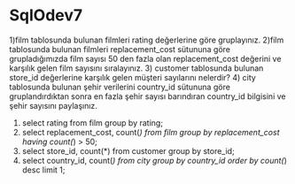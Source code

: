 # SqlOdev7
1)film tablosunda bulunan filmleri rating değerlerine göre gruplayınız.
2)film tablosunda bulunan filmleri replacement_cost sütununa göre grupladığımızda film sayısı 50 den fazla olan replacement_cost değerini ve karşılık gelen film sayısını sıralayınız.
3) customer tablosunda bulunan store_id değerlerine karşılık gelen müşteri sayılarını nelerdir? 
4) city tablosunda bulunan şehir verilerini country_id sütununa göre gruplandırdıktan sonra en fazla şehir sayısı barındıran country_id bilgisini ve şehir sayısını paylaşınız.

1) select rating from film
   group by rating;
2) select replacement_cost, count(*) from film
   group by replacement_cost
   having count(*) > 50;
3) select store_id, count(*) from customer
   group by store_id;
4) select country_id, count(*) from city
   group by country_id
   order by count(*) desc
   limit 1;

